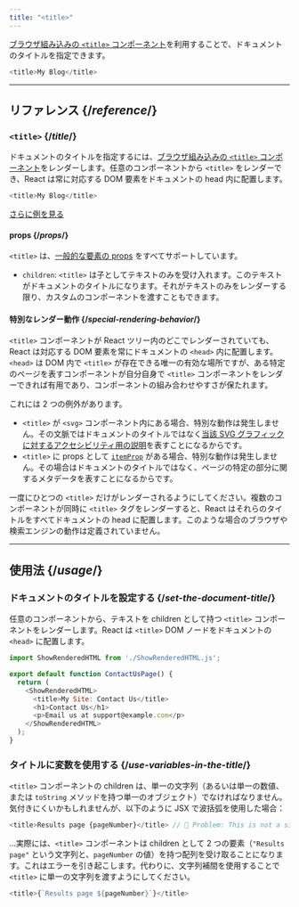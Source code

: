 ```yaml
---
title: "<title>"
---
```


<Intro>

[ブラウザ組み込みの `<title>` コンポーネント](https://developer.mozilla.org/en-US/docs/Web/HTML/Element/title)を利用することで、ドキュメントのタイトルを指定できます。

```js
<title>My Blog</title>
```

</Intro>

<InlineToc />

---

## リファレンス {/*reference*/}

### `<title>` {/*title*/}

ドキュメントのタイトルを指定するには、[ブラウザ組み込みの `<title>` コンポーネント](https://developer.mozilla.org/en-US/docs/Web/HTML/Element/title)をレンダーします。任意のコンポーネントから `<title>` をレンダーでき、React は常に対応する DOM 要素をドキュメントの head 内に配置します。

```js
<title>My Blog</title>
```

[さらに例を見る](#usage)

#### props {/*props*/}

`<title>` は、[一般的な要素の props](/reference/react-dom/components/common#props) をすべてサポートしています。

* `children`: `<title>` は子としてテキストのみを受け入れます。このテキストがドキュメントのタイトルになります。それがテキストのみをレンダーする限り、カスタムのコンポーネントを渡すこともできます。

#### 特別なレンダー動作 {/*special-rendering-behavior*/}

`<title>` コンポーネントが React ツリー内のどこでレンダーされていても、React は対応する DOM 要素を常にドキュメントの `<head>` 内に配置します。`<head>` は DOM 内で `<title>` が存在できる唯一の有効な場所ですが、ある特定のページを表すコンポーネントが自分自身で `<title>` コンポーネントをレンダーできれば有用であり、コンポーネントの組み合わせやすさが保たれます。

これには 2 つの例外があります。
* `<title>` が `<svg>` コンポーネント内にある場合、特別な動作は発生しません。その文脈ではドキュメントのタイトルではなく[当該 SVG グラフィックに対するアクセシビリティ用の説明](https://developer.mozilla.org/en-US/docs/Web/SVG/Element/title)を表すことになるからです。
* `<title>` に props として [`itemProp`](https://developer.mozilla.org/en-US/docs/Web/HTML/Global_attributes/itemprop) がある場合、特別な動作は発生しません。その場合はドキュメントのタイトルではなく、ページの特定の部分に関するメタデータを表すことになるからです。

<Pitfall>

一度にひとつの `<title>` だけがレンダーされるようにしてください。複数のコンポーネントが同時に `<title>` タグをレンダーすると、React はそれらのタイトルをすべてドキュメントの head に配置します。このような場合のブラウザや検索エンジンの動作は定義されていません。

</Pitfall>

---

## 使用法 {/*usage*/}

### ドキュメントのタイトルを設定する {/*set-the-document-title*/}

任意のコンポーネントから、テキストを children として持つ `<title>` コンポーネントをレンダーします。React は `<title>` DOM ノードをドキュメントの `<head>` に配置します。

<SandpackWithHTMLOutput>

```js src/App.js active
import ShowRenderedHTML from './ShowRenderedHTML.js';

export default function ContactUsPage() {
  return (
    <ShowRenderedHTML>
      <title>My Site: Contact Us</title>
      <h1>Contact Us</h1>
      <p>Email us at support@example.com</p>
    </ShowRenderedHTML>
  );
}
```

</SandpackWithHTMLOutput>

### タイトルに変数を使用する {/*use-variables-in-the-title*/}

`<title>` コンポーネントの children は、単一の文字列（あるいは単一の数値、または `toString` メソッドを持つ単一のオブジェクト）でなければなりません。気付きにくいかもしれませんが、以下のように JSX で波括弧を使用した場合：

```js
<title>Results page {pageNumber}</title> // 🔴 Problem: This is not a single string
```

...実際には、`<title>` コンポーネントは children として 2 つの要素（`"Results page"` という文字列と、`pageNumber` の値）を持つ配列を受け取ることになります。これはエラーを引き起こします。代わりに、文字列補間を使用することで `<title>` に単一の文字列を渡すようにしてください。

```js
<title>{`Results page ${pageNumber}`}</title>
```

